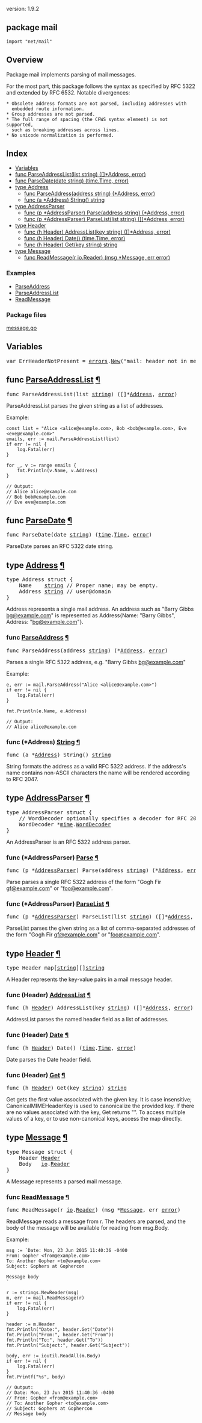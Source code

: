 version: 1.9.2
## package mail

  `import "net/mail"`

## Overview

Package mail implements parsing of mail messages.

For the most part, this package follows the syntax as specified by RFC 5322 and
extended by RFC 6532. Notable divergences:

    * Obsolete address formats are not parsed, including addresses with
      embedded route information.
    * Group addresses are not parsed.
    * The full range of spacing (the CFWS syntax element) is not supported,
      such as breaking addresses across lines.
    * No unicode normalization is performed.

## Index

- [Variables](#pkg-variables)
- [func ParseAddressList(list string) ([]*Address, error)](#ParseAddressList)
- [func ParseDate(date string) (time.Time, error)](#ParseDate)
- [type Address](#Address)
  - [func ParseAddress(address string) (*Address, error)](#ParseAddress)
  - [func (a *Address) String() string](#Address.String)
- [type AddressParser](#AddressParser)
  - [func (p *AddressParser) Parse(address string) (*Address, error)](#AddressParser.Parse)
  - [func (p *AddressParser) ParseList(list string) ([]*Address, error)](#AddressParser.ParseList)
- [type Header](#Header)
  - [func (h Header) AddressList(key string) ([]*Address, error)](#Header.AddressList)
  - [func (h Header) Date() (time.Time, error)](#Header.Date)
  - [func (h Header) Get(key string) string](#Header.Get)
- [type Message](#Message)
  - [func ReadMessage(r io.Reader) (msg *Message, err error)](#ReadMessage)

### Examples

- [ParseAddress](#exampleParseAddress)
- [ParseAddressList](#exampleParseAddressList)
- [ReadMessage](#exampleReadMessage)

### Package files
 [message.go](//github.com/golang/go/blob/2ea7d3461bb41d0ae12b56ee52d43314bcdb97f9/src/net/mail/message.go)

<h2 id="pkg-variables">Variables</h2>

<pre>var <span id="ErrHeaderNotPresent">ErrHeaderNotPresent</span> = <a href="/errors/">errors</a>.<a href="/errors/#New">New</a>(&#34;mail: header not in message&#34;)</pre>


<h2 id="ParseAddressList">func <a href="//github.com/golang/go/blob/2ea7d3461bb41d0ae12b56ee52d43314bcdb97f9/src/net/mail/message.go#L143">ParseAddressList</a>
    <a href="#ParseAddressList">¶</a></h2>
<pre>func ParseAddressList(list <a href="/builtin/#string">string</a>) ([]*<a href="#Address">Address</a>, <a href="/builtin/#error">error</a>)</pre>

ParseAddressList parses the given string as a list of addresses.

<a id="exampleParseAddressList"></a>
Example:

    const list = "Alice <alice@example.com>, Bob <bob@example.com>, Eve <eve@example.com>"
    emails, err := mail.ParseAddressList(list)
    if err != nil {
        log.Fatal(err)
    }

    for _, v := range emails {
        fmt.Println(v.Name, v.Address)
    }

    // Output:
    // Alice alice@example.com
    // Bob bob@example.com
    // Eve eve@example.com

<h2 id="ParseDate">func <a href="//github.com/golang/go/blob/2ea7d3461bb41d0ae12b56ee52d43314bcdb97f9/src/net/mail/message.go#L86">ParseDate</a>
    <a href="#ParseDate">¶</a></h2>
<pre>func ParseDate(date <a href="/builtin/#string">string</a>) (<a href="/time/">time</a>.<a href="/time/#Time">Time</a>, <a href="/builtin/#error">error</a>)</pre>

ParseDate parses an RFC 5322 date string.

<h2 id="Address">type <a href="//github.com/golang/go/blob/2ea7d3461bb41d0ae12b56ee52d43314bcdb97f9/src/net/mail/message.go#L132">Address</a>
    <a href="#Address">¶</a></h2>
<pre>type Address struct {
<span id="Address.Name"></span>    Name    <a href="/builtin/#string">string</a> <span class="comment">// Proper name; may be empty.</span>
<span id="Address.Address"></span>    Address <a href="/builtin/#string">string</a> <span class="comment">// user@domain</span>
}</pre>

Address represents a single mail address. An address such as "Barry Gibbs
<bg@example.com>" is represented as Address{Name: "Barry Gibbs", Address:
"bg@example.com"}.

<h3 id="ParseAddress">func <a href="//github.com/golang/go/blob/2ea7d3461bb41d0ae12b56ee52d43314bcdb97f9/src/net/mail/message.go#L138">ParseAddress</a>
    <a href="#ParseAddress">¶</a></h3>
<pre>func ParseAddress(address <a href="/builtin/#string">string</a>) (*<a href="#Address">Address</a>, <a href="/builtin/#error">error</a>)</pre>

Parses a single RFC 5322 address, e.g. "Barry Gibbs <bg@example.com>"

<a id="exampleParseAddress"></a>
Example:

    e, err := mail.ParseAddress("Alice <alice@example.com>")
    if err != nil {
        log.Fatal(err)
    }

    fmt.Println(e.Name, e.Address)

    // Output:
    // Alice alice@example.com

<h3 id="Address.String">func (*Address) <a href="//github.com/golang/go/blob/2ea7d3461bb41d0ae12b56ee52d43314bcdb97f9/src/net/mail/message.go#L168">String</a>
    <a href="#Address.String">¶</a></h3>
<pre>func (a *<a href="#Address">Address</a>) String() <a href="/builtin/#string">string</a></pre>

String formats the address as a valid RFC 5322 address. If the address's name
contains non-ASCII characters the name will be rendered according to RFC 2047.

<h2 id="AddressParser">type <a href="//github.com/golang/go/blob/2ea7d3461bb41d0ae12b56ee52d43314bcdb97f9/src/net/mail/message.go#L148">AddressParser</a>
    <a href="#AddressParser">¶</a></h2>
<pre>type AddressParser struct {
<span id="AddressParser.WordDecoder"></span>    <span class="comment">// WordDecoder optionally specifies a decoder for RFC 2047 encoded-words.</span>
    WordDecoder *<a href="/mime/">mime</a>.<a href="/mime/#WordDecoder">WordDecoder</a>
}</pre>

An AddressParser is an RFC 5322 address parser.

<h3 id="AddressParser.Parse">func (*AddressParser) <a href="//github.com/golang/go/blob/2ea7d3461bb41d0ae12b56ee52d43314bcdb97f9/src/net/mail/message.go#L155">Parse</a>
    <a href="#AddressParser.Parse">¶</a></h3>
<pre>func (p *<a href="#AddressParser">AddressParser</a>) Parse(address <a href="/builtin/#string">string</a>) (*<a href="#Address">Address</a>, <a href="/builtin/#error">error</a>)</pre>

Parse parses a single RFC 5322 address of the form "Gogh Fir <gf@example.com>"
or "foo@example.com".

<h3 id="AddressParser.ParseList">func (*AddressParser) <a href="//github.com/golang/go/blob/2ea7d3461bb41d0ae12b56ee52d43314bcdb97f9/src/net/mail/message.go#L161">ParseList</a>
    <a href="#AddressParser.ParseList">¶</a></h3>
<pre>func (p *<a href="#AddressParser">AddressParser</a>) ParseList(list <a href="/builtin/#string">string</a>) ([]*<a href="#Address">Address</a>, <a href="/builtin/#error">error</a>)</pre>

ParseList parses the given string as a list of comma-separated addresses of the
form "Gogh Fir <gf@example.com>" or "foo@example.com".

<h2 id="Header">type <a href="//github.com/golang/go/blob/2ea7d3461bb41d0ae12b56ee52d43314bcdb97f9/src/net/mail/message.go#L97">Header</a>
    <a href="#Header">¶</a></h2>
<pre>type Header map[<a href="/builtin/#string">string</a>][]<a href="/builtin/#string">string</a></pre>

A Header represents the key-value pairs in a mail message header.

<h3 id="Header.AddressList">func (Header) <a href="//github.com/golang/go/blob/2ea7d3461bb41d0ae12b56ee52d43314bcdb97f9/src/net/mail/message.go#L121">AddressList</a>
    <a href="#Header.AddressList">¶</a></h3>
<pre>func (h <a href="#Header">Header</a>) AddressList(key <a href="/builtin/#string">string</a>) ([]*<a href="#Address">Address</a>, <a href="/builtin/#error">error</a>)</pre>

AddressList parses the named header field as a list of addresses.

<h3 id="Header.Date">func (Header) <a href="//github.com/golang/go/blob/2ea7d3461bb41d0ae12b56ee52d43314bcdb97f9/src/net/mail/message.go#L112">Date</a>
    <a href="#Header.Date">¶</a></h3>
<pre>func (h <a href="#Header">Header</a>) Date() (<a href="/time/">time</a>.<a href="/time/#Time">Time</a>, <a href="/builtin/#error">error</a>)</pre>

Date parses the Date header field.

<h3 id="Header.Get">func (Header) <a href="//github.com/golang/go/blob/2ea7d3461bb41d0ae12b56ee52d43314bcdb97f9/src/net/mail/message.go#L105">Get</a>
    <a href="#Header.Get">¶</a></h3>
<pre>func (h <a href="#Header">Header</a>) Get(key <a href="/builtin/#string">string</a>) <a href="/builtin/#string">string</a></pre>

Get gets the first value associated with the given key. It is case insensitive;
CanonicalMIMEHeaderKey is used to canonicalize the provided key. If there are no
values associated with the key, Get returns "". To access multiple values of a
key, or to use non-canonical keys, access the map directly.

<h2 id="Message">type <a href="//github.com/golang/go/blob/2ea7d3461bb41d0ae12b56ee52d43314bcdb97f9/src/net/mail/message.go#L35">Message</a>
    <a href="#Message">¶</a></h2>
<pre>type Message struct {
<span id="Message.Header"></span>    Header <a href="#Header">Header</a>
<span id="Message.Body"></span>    Body   <a href="/io/">io</a>.<a href="/io/#Reader">Reader</a>
}</pre>

A Message represents a parsed mail message.

<h3 id="ReadMessage">func <a href="//github.com/golang/go/blob/2ea7d3461bb41d0ae12b56ee52d43314bcdb97f9/src/net/mail/message.go#L43">ReadMessage</a>
    <a href="#ReadMessage">¶</a></h3>
<pre>func ReadMessage(r <a href="/io/">io</a>.<a href="/io/#Reader">Reader</a>) (msg *<a href="#Message">Message</a>, err <a href="/builtin/#error">error</a>)</pre>

ReadMessage reads a message from r. The headers are parsed, and the body of the
message will be available for reading from msg.Body.

<a id="exampleReadMessage"></a>
Example:

    msg := `Date: Mon, 23 Jun 2015 11:40:36 -0400
    From: Gopher <from@example.com>
    To: Another Gopher <to@example.com>
    Subject: Gophers at Gophercon
    
    Message body
    `

    r := strings.NewReader(msg)
    m, err := mail.ReadMessage(r)
    if err != nil {
        log.Fatal(err)
    }

    header := m.Header
    fmt.Println("Date:", header.Get("Date"))
    fmt.Println("From:", header.Get("From"))
    fmt.Println("To:", header.Get("To"))
    fmt.Println("Subject:", header.Get("Subject"))

    body, err := ioutil.ReadAll(m.Body)
    if err != nil {
        log.Fatal(err)
    }
    fmt.Printf("%s", body)

    // Output:
    // Date: Mon, 23 Jun 2015 11:40:36 -0400
    // From: Gopher <from@example.com>
    // To: Another Gopher <to@example.com>
    // Subject: Gophers at Gophercon
    // Message body


